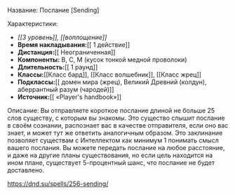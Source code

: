 Название: Послание \[Sending] 

Характеристики:
- *[[3 уровень]], [[воплощение]]*
- **Время накладывания:**[[ 1 действие]]
- **Дистанция:**[[ Неограниченная]]
- **Компоненты:** В, С, М (кусок тонкой медной проволоки)
- **Длительность:**[[ 1 раунд]]
- **Классы:**[[Класс  бард]], [[Класс волшебник]], [[Класс жрец]]
- **Подклассы:**[[ домен мира (жрец), Великий Древний (колдун), аберрантный разум (чародей)]]
- **Источник:**[[ «Player's handbook»]]

Описание:
Вы отправляете короткое послание длиной не больше 25 слов существу, с которым вы знакомы. Это существо слышит послание в своём сознании, распознает вас в качестве отправителя, если оно вас знает, и может тут же ответить аналогичным образом. Это заклинание позволяет существам с Интеллектом как минимум 1 понимать смысл вашего послания.
Вы можете передать послание на любое расстояние, и даже на другие планы существования, но если цель находится на ином плане, существует 5-процентный шанс, что послание не будет доставлено.

https://dnd.su/spells/256-sending/